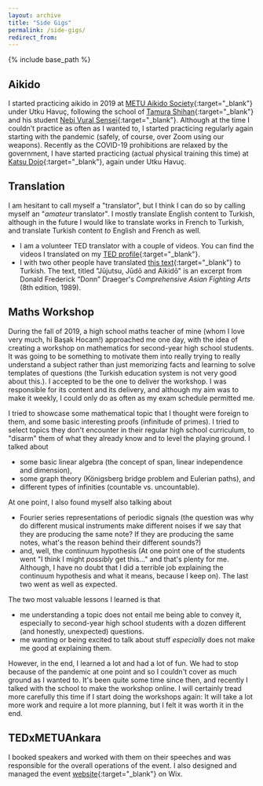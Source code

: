 ```yaml
---
layout: archive
title: "Side Gigs"
permalink: /side-gigs/
redirect_from:
---
```


{% include base_path %}

## Aikido

I started practicing aikido in 2019 at [METU Aikido Society](https://www.odtuaikido.org/en/main-page/){:target="_blank"} under Utku Havuç, following the school of [Tamura Shihan](https://www.odtuaikido.org/en/tamura-sensei-en/){:target="_blank"} and his student [Nebi Vural Sensei](http://www.nebivural.com/){:target="_blank"}. Although at the time I couldn't practice as often as I wanted to, I started practicing regularly again starting with the pandemic (safely, of course, over Zoom using our weapons). Recently as the COVID-19 prohibitions are relaxed by the government, I have started practicing (actual physical training this time) at [Katsu Dojo](https://www.katsuankara.com/){:target="_blank"}, again under Utku Havuç.

## Translation

I am hesitant to call myself a "translator", but I think I can do so by calling myself an "*amateur* translator". I mostly translate English content to Turkish, although in the future I would like to translate works in French to Turkish, and translate Turkish content *to* English and French as well. 

- I am a volunteer TED translator with a couple of videos. You can find the videos I translated on my [TED profile](https://www.ted.com/profiles/6269142/translator){:target="_blank"}. 
- I with two other people have translated [this text](https://www.aikidodergisi.com/2021/09/12/jujutsu-judo-ve-aikido/){:target="_blank"} to Turkish. The text, titled "Jūjutsu, Jūdō and Aikidō" is an excerpt from Donald Frederick “Donn” Draeger's *Comprehensive Asian Fighting Arts* (8th edition, 1989).

## Maths Workshop

During the fall of 2019, a high school maths teacher of mine (whom I love very much, hi Başak Hocam!) approached me one day, with the idea of creating a workshop on mathematics for second-year high school students. It was going to be something to motivate them into really trying to really understand a subject rather than just memorizing facts and learning to solve templates of questions (the Turkish education system is not very good about this.). I accepted to be the one to deliver the workshop. I was responsible for its content and its delivery, and although my aim was to make it weekly, I could only do as often as my exam schedule permitted me. 

I tried to showcase some mathematical topic that I thought were foreign to them, and some basic interesting proofs (infinitude of primes). I tried to select topics they don't encounter in their regular high school curriculum, to "disarm" them of what they already know and to level the playing ground. I talked about 
- some basic linear algebra (the concept of span, linear independence and dimension), 
- some graph theory (Königsberg bridge problem and Eulerian paths), and 
- different types of infinities (countable vs. uncountable). 

At one point, I also found myself also talking about 
- Fourier series representations of periodic signals (the question was why do different musical instruments make different noises if we say that they are producing the same note? If they are producing the same notes, what's the reason behind their different sounds?) 
- and, well, the continuum hypothesis (At one point one of the students went "I think I might *possibly* get this..." and that's plenty for me. Although, I have no doubt that I did a terrible job explaining the continuum hypothesis and what it means, because I keep on). 
The last two went as well as expected.

The two most valuable lessons I learned is that 
- me understanding a topic does not entail me being able to convey it, especially to second-year high school students with a dozen different (and honestly, unexpected) questions. 
- me wanting or being excited to talk about stuff *especially* does not make me good at explaining them. 

However, in the end, I learned a lot and had a lot of fun. We had to stop because of the pandemic at one point and so I couldn't cover as much ground as I wanted to. It's been quite some time since then, and recently I talked with the school to make the workshop online. I will certainly tread more carefully this time if I start doing the workshops again: It will take a lot more work and require a lot more planning, but I felt it was worth it in the end. 

## TEDxMETUAnkara

I booked speakers and worked with them on their speeches and was responsible for the overall operations of the event. I also designed and managed the event [website](https://www.tedxmetuankara.com){:target="_blank"} on Wix.